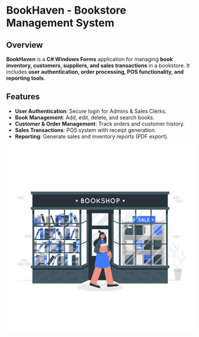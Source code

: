 # **BookHaven - Bookstore Management System**

## **Overview**
**BookHaven** is a **C# Windows Forms** application for managing **book inventory, customers, suppliers, and sales transactions** in a bookstore. It includes **user authentication, order processing, POS functionality, and reporting tools**.

## **Features**
- **User Authentication**: Secure login for Admins & Sales Clerks.
- **Book Management**: Add, edit, delete, and search books.
- **Customer & Order Management**: Track orders and customer history.
- **Sales Transactions**: POS system with receipt generation.
- **Reporting**: Generate sales and inventory reports (PDF export).

![preview](Resources/Bookshop-cuate.png)
